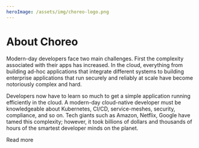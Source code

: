 ```yaml
---
heroImage: /assets/img/choreo-logo.png
---
```

# About Choreo

Modern-day developers face two main challenges. First the complexity associated with their apps has increased. In the cloud, everything from building ad-hoc applications that integrate different systems to building enterprise applications that run securely and reliably at scale have become notoriously complex and hard. 

Developers now have to learn so much to get a simple application running efficiently in the cloud. A modern-day cloud-native developer must be knowledgeable about Kubernetes, CI/CD, service-meshes, security, compliance, and so on. Tech giants such as Amazon, Netflix, Google have tamed this complexity; however, it took billions of dollars and thousands of hours of the smartest developer minds on the planet.

Read more

